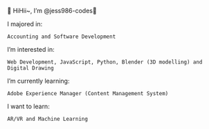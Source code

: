 👋 HiHii~, I’m @jess986-codes👋

I majored in:
```
Accounting and Software Development
```
I’m interested in:
```
Web Development, JavaScript, Python, Blender (3D modelling) and Digital Drawing
```
I’m currently learning:
```
Adobe Experience Manager (Content Management System)
```
I want to learn:
```
AR/VR and Machine Learning 
```



<!---
jess986-codes/jess986-codes is a ✨ special ✨ repository because its `README.md` (this file) appears on your GitHub profile.
You can click the Preview link to take a look at your changes.
--->
